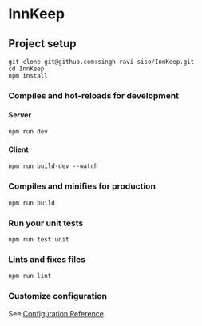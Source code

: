# InnKeep

## Project setup
```
git clone git@github.com:singh-ravi-siso/InnKeep.git
cd InnKeep
npm install
```

### Compiles and hot-reloads for development

#### Server
```
npm run dev
```

#### Client
```
npm run build-dev --watch
```

### Compiles and minifies for production
```
npm run build
```

### Run your unit tests
```
npm run test:unit
```

### Lints and fixes files
```
npm run lint
```

### Customize configuration
See [Configuration Reference](https://cli.vuejs.org/config/).
